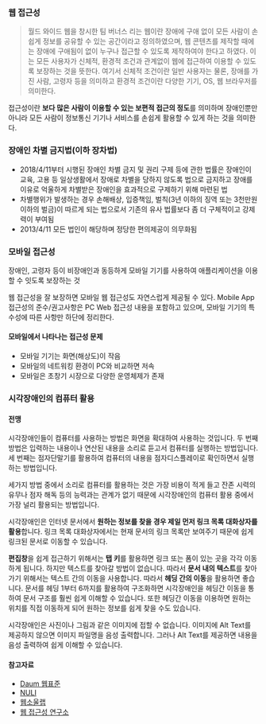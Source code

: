 ### 웹 접근성
> 월드 와이드 웹을 창시한 팀 버너스 리는 웹이란 장애에 구애 없이 모든 사람이 손쉽게 정보를 공유할 수 있는 공간이라고 정의하였으며,
웹 콘텐츠를 제작할 때에는 장애에 구애됨이 없이 누구나 접근할 수 있도록 제작하여야 한다고 하였다. 이는 모든 사용자가 신체적, 환경적 조건과
관계없이 웹에 접근하여 이용할 수 있도록 보장하는 것을 뜻한다. 여기서 신체적 조건이란 일반 사용자는 물론, 장애를 가진 사람, 고령자 등을 의미하고
환경적 조건이란 다양한 기기, OS, 웹 브라우저를 의미한다.

접근성이란 **보다 많은 사람이 이용할 수 있는 보편적 접근의 정도**를 의미하며
장애인뿐만 아니라 모든 사람이 정보통신 기기나 서비스를 손쉽게 활용할 수 있게 하는 것을 의미한다.

### 장애인 차별 금지법(이하 장차법)
- 2018/4/11부터 시행된 장애인 차별 금지 및 권리 구제 등에 관한 법률은 장애인이 교육, 고용 등 일상생활에서 장애로
차별을 당하지 않도록 법으로 금지하고 장애를 이유로 억울하게 차별받은 장애인을 효과적으로 구제하기 위해 마련된 법
- 차별행위가 발생하는 경우 손해배상, 입증책임, 벌칙(3년 이하의 징역 또는 3천만원 이하의 벌금)이 따르게 되는 법으로서
기존의 유사 법률보다 좀 더 구체적이고 강제력이 부여됨
- 2013/4/11 모든 법인이 해당하며 정당한 편의제공이 의무화됨

### 모바일 접근성
장애인, 고령자 등이 비장애인과 동등하게 모바일 기기를 사용하여 애플리케이션을 이용할 수 잇도록 보장하는 것

웹 접근성을 잘 보장하면 모바일 웹 접근성도 자연스럽게 제공될 수 있다. Mobile App 접근성의 준수/권고사항은
PC Web 접근성 내용을 포함하고 있으며, 모바일 기기의 특수성에 따른 사항만 하단에 정리한다.

#### 모바일에서 나타나는 접근성 문제
- 모바일 기기는 화면(해상도)이 작음
- 모바일의 네트워킹 환경이 PC와 비교하면 저속
- 모바일은 초창기 시장으로 다양한 운영체제가 존재

### 시각장애인의 컴퓨터 활용
#### 전맹
시각장애인들이 컴퓨터를 사용하는 방법은 화면을 확대하여 사용하는 것입니다. 두 번째 방법은 입력하는 내용이나 연산된 내용을 소리로
듣고서 컴퓨터를 실행하는 방법입니다. 세 번째는 점자단말기를 활용하여 컴퓨터의 내용을 점자디스플레이로 확인하면서 실행하는 방법입니다.

세가지 방법 중에서 소리로 컴퓨터를 활용하는 것은 가장 비용이 적게 들고 잔존 시력의 유무나 점자 해독 등의
능력과는 관계가 없기 때문에 시각장애인의 컴퓨터 활용 중에서 가장 널리 활용되는 방법입니다.

시각장애인은 인터넷 문서에서 **원하는 정보를 찾을 경우 제일 먼저 링크 목록 대화상자를 활용**합니다.
링크 목록 대화상자에서는 현재 문서의 링크 목록만 보여주기 때문에 쉽게 링크된 문서로 이동할 수 있습니다.

**편집창**을 쉽게 접근하기 위해서는 **탭 키**를 활용하면 링크 또는 폼이 있는 곳을 각각 이동하게 됩니다.
하지만 텍스트를 찾아갈 방법이 없습니다. 따라서 **문서 내의 텍스트**를 찾아가기 위해서는 텍스트 간의 이동을 사용합니다.
따라서 **헤딩 간의 이동**을 활용하면 좋습니다. 문서를 헤딩 1부터 6까지를 활용하여 구조화하면 시각장애인을 헤딩간 이동을
통하여 문서 구조를 훨씬 쉽게 이해할 수 있습니다. 또한 헤딩간 이동을 이용하면 원하는 위치를 직접 이동하게 되어 원하는 정보를 쉽게 찾을 수도 있습니다.

시각장애인은 사진이나 그림과 같은 이미지에 접할 수 없습니다. 이미지에 Alt Text를 제공하지 않으면
이미지 파일명을 음성 출력합니다. 그러나 Alt Text를 제공하면 내용을 음성 출력하여 쉽게 이해할 수 있습니다.

#### 참고자료
- [Daum 웹표준](http://darum.daum.net/accessibility/intro)
- [NULI](https://nuli.navercorp.com/sharing/a11y/awareness)
- [웹소울랩](http://www.websoul.co.kr/accessibility/define.asp)
- [웹 접근성 연구소](http://www.wah.or.kr/Accessibility/define.asp)